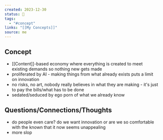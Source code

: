```yaml
---
created: 2023-12-30
status: 🔴
tags:
  - "#concept"
links: "[[My Concepts]]"
source: me
---
```

## Concept
- [[Content]]-based economy where everything is created to meet existing demands so nothing new gets made 
- proliferated by AI - making things from what already exists puts a limit on innovation
- no risks, no art, nobody really believes in what they are making - it's just to pay the bills/what has to be done
- sedated/seduced by ego porn of what we already know 
## Questions/Connections/Thoughts
- do people even care? do we want innovation or are we so comfortable with the known that it now seems unappealing
- more slop